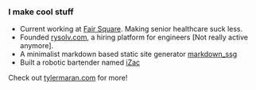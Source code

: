 ### I make cool stuff
- Current working at [Fair Square](https://fairsquaremedicare.com/). Making senior healthcare suck less. 
- Founded [rysolv.com](https://www.rysolv.com), a hiring platform for engineers [Not really active anymore].
- A minimalist markdown based static site generator [markdown_ssg](https://github.com/rysolv/markdown_ssg)  
- Built a robotic bartender named [iZac](https://tylermaran.github.io/izac/)

Check out [tylermaran.com](https://www.tylermaran.com) for more! 
